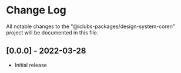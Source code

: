 # Change Log

All notable changes to the "@iclubs-packages/design-system-coren" project will be documented in this file.

## [0.0.0] - 2022-03-28

- Initial release
